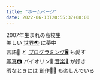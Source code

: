 ```yaml
---
title: "ホームページ"
date: 2022-06-13T20:55:37+08:00
---
```

2007年生まれの高校生  
 美しい [世界🌏](/ja/blogs/hello-world) に夢中  
 言語📖 と [プログラミング🖥️](/ja/docs/vb/) も愛す  
 [写真📷](/ja/tags/撮影/) バイオリン🎻 [音楽🎵](/ja/tags/音楽/) が好き  
 暇なときには [創作✍🏻](/ja/tags/文学/) も楽しんでいる  

